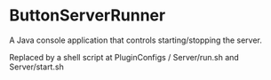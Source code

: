 # ButtonServerRunner
A Java console application that controls starting/stopping the server.

Replaced by a shell script at PluginConfigs / Server/run.sh and Server/start.sh
